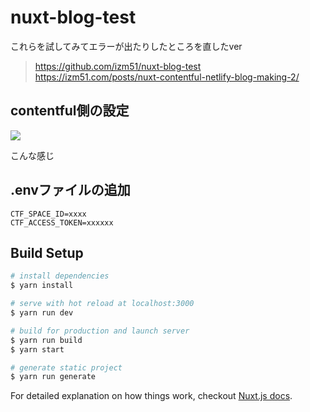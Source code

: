 # nuxt-blog-test

これらを試してみてエラーが出たりしたところを直したver

> https://github.com/izm51/nuxt-blog-test
> https://izm51.com/posts/nuxt-contentful-netlify-blog-making-2/

## contentful側の設定

![](https://i.gyazo.com/ed304625feba8c932e6de22b76f1eefe.png)

こんな感じ

## .envファイルの追加

```
CTF_SPACE_ID=xxxx
CTF_ACCESS_TOKEN=xxxxxx
```

## Build Setup

``` bash
# install dependencies
$ yarn install

# serve with hot reload at localhost:3000
$ yarn run dev

# build for production and launch server
$ yarn run build
$ yarn start

# generate static project
$ yarn run generate
```

For detailed explanation on how things work, checkout [Nuxt.js docs](https://nuxtjs.org).
